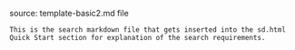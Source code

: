 source: template-basic2.md file

    This is the search markdown file that gets inserted into the sd.html Quick Start section for explanation of the search requirements.
